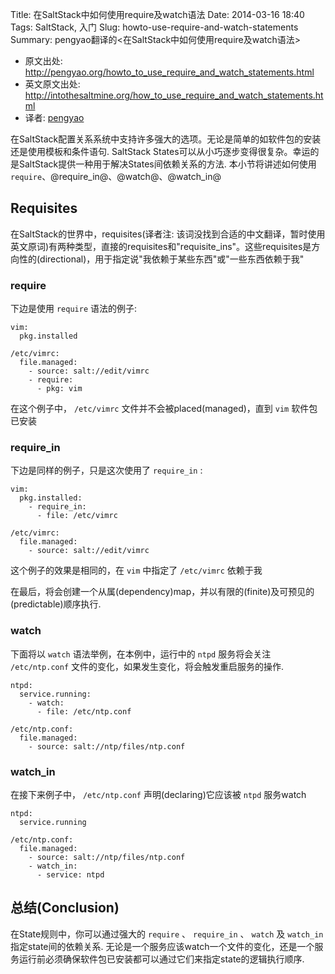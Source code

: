 Title: 在SaltStack中如何使用require及watch语法
Date: 2014-03-16 18:40
Tags: SaltStack, 入门
Slug: howto-use-require-and-watch-statements
Summary: pengyao翻译的<在SaltStack中如何使用require及watch语法>

* 原文出处: <http://pengyao.org/howto_to_use_require_and_watch_statements.html>
* 英文原文出处: <http://intothesaltmine.org/how_to_use_require_and_watch_statements.html>
* 译者: [pengyao](http://pengyao.org/)

在SaltStack配置关系系统中支持许多强大的选项。无论是简单的如软件包的安装还是使用模板和条件语句. SaltStack States可以从小巧逐步变得很复杂。幸运的是SaltStack提供一种用于解决States间依赖关系的方法. 本小节将讲述如何使用 `require`、@require_in@、@watch@、@watch_in@

## Requisites

在SaltStack的世界中，requisites(译者注: 该词没找到合适的中文翻译，暂时使用英文原词)有两种类型，直接的requisites和&quot;requisite_ins&quot;。这些requisites是方向性的(directional)，用于指定说&quot;我依赖于某些东西&quot;或&quot;一些东西依赖于我&quot;

### require

下边是使用 `require` 语法的例子:

    vim:
      pkg.installed

    /etc/vimrc:
      file.managed:
        - source: salt://edit/vimrc
        - require:
          - pkg: vim

在这个例子中， `/etc/vimrc` 文件并不会被placed(managed)，直到 `vim` 软件包已安装

### require_in

下边是同样的例子，只是这次使用了 `require_in` :

    vim:
      pkg.installed:
        - require_in:
          - file: /etc/vimrc

    /etc/vimrc:
      file.managed:
        - source: salt://edit/vimrc

这个例子的效果是相同的，在 `vim` 中指定了 `/etc/vimrc` 依赖于我

在最后，将会创建一个从属(dependency)map，并以有限的(finite)及可预见的(predictable)顺序执行.

### watch

下面将以 `watch` 语法举例，在本例中，运行中的 `ntpd` 服务将会关注 `/etc/ntp.conf` 文件的变化，如果发生变化，将会触发重启服务的操作.

    ntpd:
      service.running:
        - watch:
          - file: /etc/ntp.conf

    /etc/ntp.conf:
      file.managed:
        - source: salt://ntp/files/ntp.conf

### watch_in

在接下来例子中， `/etc/ntp.conf` 声明(declaring)它应该被 `ntpd` 服务watch

    ntpd:
      service.running

    /etc/ntp.conf:
      file.managed:
        - source: salt://ntp/files/ntp.conf
        - watch_in:
          - service: ntpd

## 总结(Conclusion)

在State规则中，你可以通过强大的 `require` 、 `require_in` 、 `watch` 及 `watch_in` 指定state间的依赖关系. 无论是一个服务应该watch一个文件的变化，还是一个服务运行前必须确保软件包已安装都可以通过它们来指定state的逻辑执行顺序.
